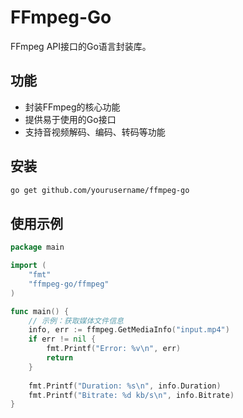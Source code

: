 # FFmpeg-Go

FFmpeg API接口的Go语言封装库。

## 功能

- 封装FFmpeg的核心功能
- 提供易于使用的Go接口
- 支持音视频解码、编码、转码等功能

## 安装

```bash
go get github.com/yourusername/ffmpeg-go
```

## 使用示例

```go
package main

import (
    "fmt"
    "ffmpeg-go/ffmpeg"
)

func main() {
    // 示例：获取媒体文件信息
    info, err := ffmpeg.GetMediaInfo("input.mp4")
    if err != nil {
        fmt.Printf("Error: %v\n", err)
        return
    }
    
    fmt.Printf("Duration: %s\n", info.Duration)
    fmt.Printf("Bitrate: %d kb/s\n", info.Bitrate)
}
```